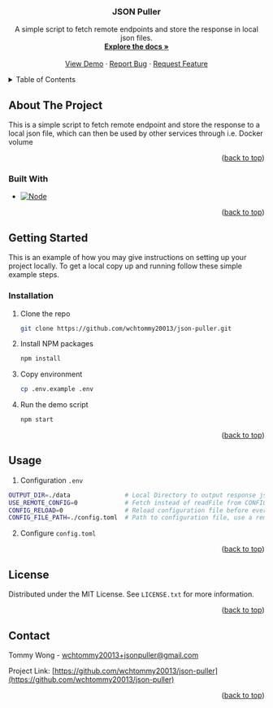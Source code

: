 <a name="readme-top"></a>

<!-- PROJECT LOGO -->
<br />
<div align="center">
  <!-- <a href="https://github.com/wchtommy20013/json-puller">
    <img src="images/logo.png" alt="Logo" width="80" height="80">
  </a> -->

<h3 align="center">JSON Puller</h3>

  <p align="center">
    A simple script to fetch remote endpoints and store the response in local json files.
    <br />
    <a href="https://github.com/wchtommy20013/json-puller"><strong>Explore the docs »</strong></a>
    <br />
    <br />
    <a href="https://github.com/wchtommy20013/json-puller">View Demo</a>
    ·
    <a href="https://github.com/wchtommy20013/json-puller/issues">Report Bug</a>
    ·
    <a href="https://github.com/wchtommy20013/json-puller/issues">Request Feature</a>
  </p>
</div>



<!-- TABLE OF CONTENTS -->
<details>
  <summary>Table of Contents</summary>
  <ol>
    <li>
      <a href="#about-the-project">About The Project</a>
      <ul>
        <li><a href="#built-with">Built With</a></li>
      </ul>
    </li>
    <li>
      <a href="#getting-started">Getting Started</a>
      <ul>
        <li><a href="#installation">Installation</a></li>
      </ul>
    </li>
    <li><a href="#usage">Usage</a></li>
    <li><a href="#license">License</a></li>
    <li><a href="#contact">Contact</a></li>
  </ol>
</details>



<!-- ABOUT THE PROJECT -->
## About The Project

This is a simple script to fetch remote endpoint and store the response to a local json file, which can then be used by other services through i.e. Docker volume

<p align="right">(<a href="#readme-top">back to top</a>)</p>



### Built With

* [![Node][Node.js]][Node-url]

<p align="right">(<a href="#readme-top">back to top</a>)</p>



<!-- GETTING STARTED -->
## Getting Started

This is an example of how you may give instructions on setting up your project locally.
To get a local copy up and running follow these simple example steps.

### Installation

1. Clone the repo
   ```sh
   git clone https://github.com/wchtommy20013/json-puller.git
   ```
2. Install NPM packages
   ```sh
   npm install
   ```
3. Copy environment
   ```sh
   cp .env.example .env
   ```
4. Run the demo script
   ```sh
   npm start
   ```

<p align="right">(<a href="#readme-top">back to top</a>)</p>



<!-- USAGE EXAMPLES -->
## Usage

1. Configuration `.env`
  ```sh
  OUTPUT_DIR=./data               # Local Directory to output response json
  USE_REMOTE_CONFIG=0             # Fetch instead of readFile from CONFIG_FILE_PATH if USE_REMOTE_CONFIG=1
  CONFIG_RELOAD=0                 # Reload configuration file before every fetch if CONFIG_RELOAD=1
  CONFIG_FILE_PATH=./config.toml  # Path to configuration file, use a remote endpoint if USE_REMOTE_CONFIG=1
  ```
2. Configure `config.toml`

<p align="right">(<a href="#readme-top">back to top</a>)</p>



<!-- LICENSE -->
## License

Distributed under the MIT License. See `LICENSE.txt` for more information.

<p align="right">(<a href="#readme-top">back to top</a>)</p>



<!-- CONTACT -->

## Contact
Tommy Wong - wchtommy20013+jsonpuller@gmail.com

Project Link: [https://github.com/wchtommy20013/json-puller](https://github.com/wchtommy20013/json-puller)

<p align="right">(<a href="#readme-top">back to top</a>)</p>


<!-- MARKDOWN LINKS & IMAGES -->
<!-- https://www.markdownguide.org/basic-syntax/#reference-style-links -->
[Node.js]: https://img.shields.io/badge/node.js-000000?style=for-the-badge&logo=nodedotjs&logoColor=white
[Node-url]: https://nodejs.org/
